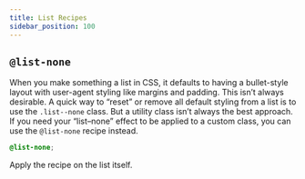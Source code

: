 ```yaml
---
title: List Recipes
sidebar_position: 100
---
```


## `@list-none`

When you make something a list in CSS, it defaults to having a bullet-style layout with user-agent styling like margins and padding. This isn’t always desirable. A quick way to “reset” or remove all default styling from a list is to use the `.list--none` class. But a utility class isn’t always the best approach. If you need your “list–none” effect to be applied to a custom class, you can use the `@list-none` recipe instead.

```CSS
@list-none;
```

Apply the recipe on the list itself.

